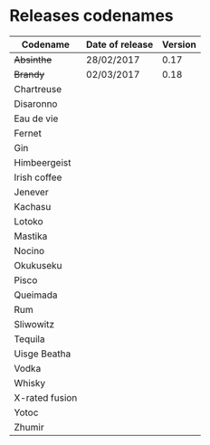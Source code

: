 # Releases codenames

| Codename       | Date of release | Version |
| ------         | ------          | ------  |
| ~~Absinthe~~   | 28/02/2017      | 0.17    |
| ~~Brandy~~     | 02/03/2017      | 0.18    |
| Chartreuse     |                 |         |
| Disaronno      |                 |         |
| Eau de vie     |                 |         |
| Fernet         |                 |         |
| Gin            |                 |         |
| Himbeergeist   |                 |         |
| Irish coffee   |                 |         |
| Jenever        |                 |         |
| Kachasu        |                 |         |
| Lotoko         |                 |         |
| Mastika        |                 |         |
| Nocino         |                 |         |
| Okukuseku      |                 |         |
| Pisco          |                 |         |
| Queimada       |                 |         |
| Rum            |                 |         |
| Sliwowitz      |                 |         |
| Tequila        |                 |         |
| Uisge Beatha   |                 |         |
| Vodka          |                 |         |
| Whisky         |                 |         |
| X-rated fusion |                 |         |
| Yotoc          |                 |         |
| Zhumir         |                 |         |
